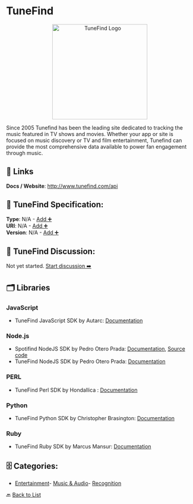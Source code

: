 # TuneFind
<p align="center">
    <img width="256" src="https://raw.githubusercontent.com/apis-list/apis-list/main/apis/tunefind/logo_256x256.png" alt="TuneFind Logo"/>
</p>
Since 2005 Tunefind has been the leading site dedicated to tracking the music featured in TV shows and movies. Whether your app or site is focused on music discovery or TV and film entertainment, Tunefind can provide the most comprehensive data available to power fan engagement through music.

##  🔗 Links
**Docs / Website**: http://www.tunefind.com/api

## 🧬 TuneFind Specification:
**Type**: N/A - [Add ➕](https://github.com/apis-list/apis-list/edit/main/apis/tunefind/tunefind.yaml)  
**URI**: N/A - [Add ➕](https://github.com/apis-list/apis-list/edit/main/apis/tunefind/tunefind.yaml)  
**Version**: N/A - [Add ➕](https://github.com/apis-list/apis-list/edit/main/apis/tunefind/tunefind.yaml)

## 💬 TuneFind Discussion:
Not yet started. [Start discussion ➡️](https://github.com/apis-list/apis-list/discussions/new)

## 🗂️ Libraries
### JavaScript
- TuneFind JavaScript SDK by Autarc: [Documentation](https://github.com/Sonarvio/tunefind)
### Node.js
- Spotifind NodeJS SDK by Pedro Otero Prada: [Documentation](https://github.com/pedro-otero/spotifind), [Source code](https://www.npmjs.com/package/spotifind)
- TuneFind NodeJS SDK by Pedro Otero Prada: [Documentation](https://www.npmjs.com/package/tunefindjs)
### PERL
- TuneFind Perl SDK by Hondallica : [Documentation](https://github.com/hondallica/p5-WebService-TuneFind)
### Python
- TuneFind Python SDK by Christopher Brasington: [Documentation](https://github.com/chrisbrasington/tunefind-playlist-generator)
### Ruby
- TuneFind Ruby SDK by Marcus Mansur: [Documentation](https://github.com/louman/tunefind)


## 🗄️ Categories:
- [Entertainment](https://github.com/apis-list/apis-list#entertainment-)- [Music & Audio](https://github.com/apis-list/apis-list#music--audio-)- [Recognition](https://github.com/apis-list/apis-list#recognition-)

🔙  [Back to List](https://github.com/apis-list/apis-list)
